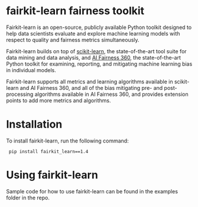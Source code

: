 # fairkit-learn fairness toolkit

Fairkit-learn is an open-source, publicly available Python toolkit designed
to help data scientists evaluate and explore machine learning models with
respect to quality and fairness metrics simultaneously.

Fairkit-learn builds on top of [scikit-learn](https://scikit-learn.org/stable/), the state-of-the-art tool suite
for data mining and data analysis, and [AI Fairness 360](https://aif360.mybluemix.net/), the state-of-the-art
Python toolkit for examining, reporting, and mitigating machine learning bias
in individual models. 

Fairkit-learn supports all metrics and learning algorithms available in scikit-learn and AI Fairness
360, and all of the bias mitigating pre- and post-processing algorithms available in AI Fairness 360, and provides extension points to add more metrics and algorithms.

# Installation

To install fairkit-learn, run the following command:

``` pip install fairkit_learn==1.4```

# Using fairkit-learn

Sample code for how to use fairkit-learn can be found in the examples
folder in the repo.
